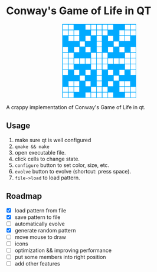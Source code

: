 # Conway's Game of Life in QT

<div align=center>
  <img title="" src="images/icon.png" alt="" width="200" height="200">
</div>

A crappy implementation of Conway's Game of Life in qt.

## Usage

1. make sure qt is well configured
2. `qmake && make`
3. open executable file.
4. click cells to change state.
5. `configure` button to set color, size, etc.
6. `evolve` button to evolve (shortcut: press space).
7. `file->load` to load pattern.

## Roadmap

- [x] load pattern from file
- [x] save pattern to file
- [ ] automatically evolve
- [x] generate random pattern
- [ ] move mouse to draw
- [ ] icons
- [ ] optimization && improving performance
- [ ] put some members into right position
- [ ] add other features
